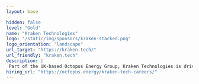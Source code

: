 ```yaml
---
layout: base

hidden: false
level: "Gold"
name: "Kraken Technologies"
logo: "/static/img/sponsors/kraken-stacked.png"
logo_orientation: "landscape"
url_target: "https://kraken.tech/"
url_friendly: "kraken.tech"
description: |
 Part of the UK-based Octopus Energy Group, Kraken Technologies is driving the global green energy revolution through transformational Energy-Tech. We invented, designed and built Kraken to ensure that we had the most innovative, data-centric and customer-focused technology to support our top-class customer service. Kraken Technologies now delivers transformational Energy-Tech to businesses around the world to make the global transition to green energy quicker and more affordable.
hiring_url: "https://octopus.energy/kraken-tech-careers/"
---
```

